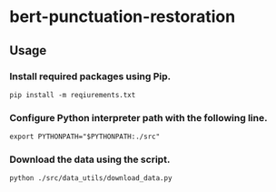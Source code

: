 # bert-punctuation-restoration


## Usage

### Install required packages using Pip.

`pip install -m reqiurements.txt`

### Configure Python interpreter path with the following line.

`export PYTHONPATH="$PYTHONPATH:./src"`

### Download the data using the script. 
`python ./src/data_utils/download_data.py`

